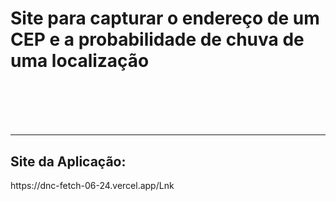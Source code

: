 <h1>Site para capturar o endereço de um CEP e a probabilidade de chuva de uma localização<h1/> <br>
<hr />
<h2>Site da Aplicação:</h2>
<a target="blank_" >https://dnc-fetch-06-24.vercel.app/</a>Lnk
